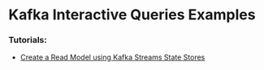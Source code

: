 # Kafka Interactive Queries Examples

### Tutorials: 
- [Create a Read Model using Kafka Streams State Stores](https://code.parts/2020/03/08/create-a-read-model-using-kafka-streams-state-stores/)
